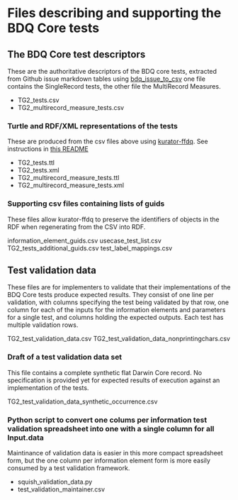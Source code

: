 # Files describing and supporting the BDQ Core tests

## The BDQ Core test descriptors

These are the authoritative descriptors of the BDQ core tests, extracted from Github issue markdown tables using [bdq_issue_to_csv](https://github.com/kurator-org/bdq_issue_to_csv) one file contains the SingleRecord tests, the other file the MultiRecord Measures.

- TG2_tests.csv
- TG2_multirecord_measure_tests.csv

### Turtle and RDF/XML representations of the tests

These are produced from the csv files above using [kurator-ffdq](https://github.com/kurator-org/kurator-ffdq).  See instructions in [this README](https://github.com/kurator-org/bdq_issue_to_csv/blob/master/README.md)

- TG2_tests.ttl
- TG2_tests.xml
- TG2_multirecord_measure_tests.ttl
- TG2_multirecord_measure_tests.xml

### Supporting csv files containing lists of guids

These files allow kurator-ffdq to preserve the identifiers of objects in the RDF when regenerating from the CSV into RDF.

information_element_guids.csv
usecase_test_list.csv
TG2_tests_additional_guids.csv
test_label_mappings.csv

## Test validation data 

These files are for implementers to validate that their implementations of the BDQ Core tests produce expected results.  They consist of one line per validation, with columns specifying the test being validated by that row, one column for each of the inputs for the information elements and parameters for a single test, and columns holding the expected outputs.  Each test has multiple validation rows.  

TG2_test_validation_data.csv
TG2_test_validation_data_nonprintingchars.csv

### Draft of a test validation data set

This file contains a complete synthetic flat Darwin Core record.  No specification is provided yet for expected results of execution against an implementation of the tests.

TG2_test_validation_data_synthetic_occurrence.csv

### Python script to convert one colums per information test validation spreadsheet into one with a single column for all Input.data

Maintinance of validation data is easier in this more compact spreadsheet form, but the one column per information element form is more easily consumed by a test validation framework.

- squish_validation_data.py
- test_validation_maintainer.csv

